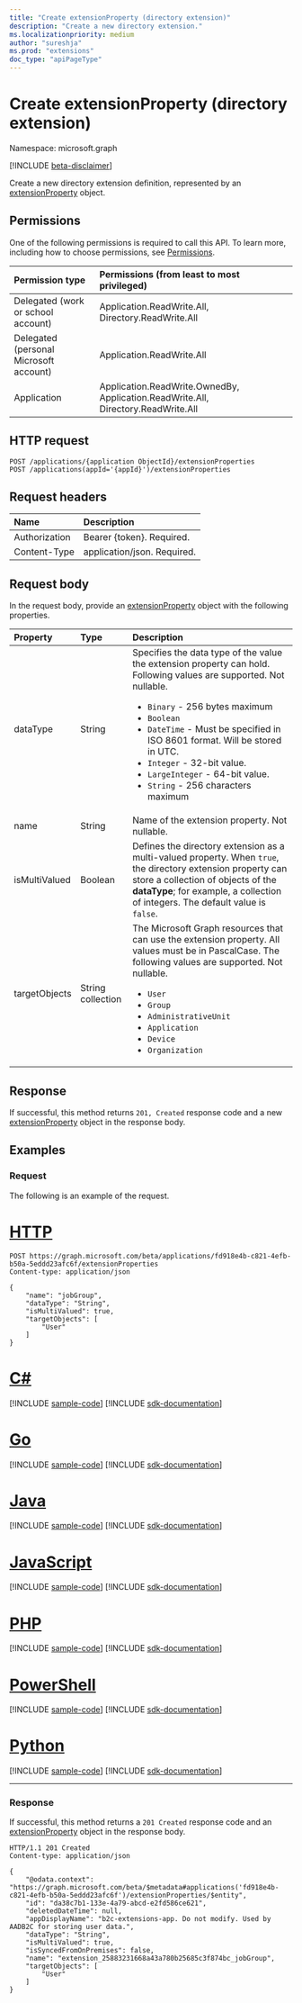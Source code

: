 ```yaml
---
title: "Create extensionProperty (directory extension)"
description: "Create a new directory extension."
ms.localizationpriority: medium
author: "sureshja"
ms.prod: "extensions"
doc_type: "apiPageType"
---
```


# Create extensionProperty (directory extension)

Namespace: microsoft.graph

[!INCLUDE [beta-disclaimer](../../includes/beta-disclaimer.md)]

Create a new directory extension definition, represented by an [extensionProperty](../resources/extensionproperty.md) object.

## Permissions

One of the following permissions is required to call this API. To learn more, including how to choose permissions, see [Permissions](/graph/permissions-reference).

|Permission type      | Permissions (from least to most privileged)              |
|:--------------------|:---------------------------------------------------------|
|Delegated (work or school account) | Application.ReadWrite.All, Directory.ReadWrite.All    |
|Delegated (personal Microsoft account) | Application.ReadWrite.All    |
|Application | Application.ReadWrite.OwnedBy, Application.ReadWrite.All, Directory.ReadWrite.All |

## HTTP request

<!-- { "blockType": "ignored" } -->

```http
POST /applications/{application ObjectId}/extensionProperties
POST /applications(appId='{appId}')/extensionProperties
```

## Request headers
| Name       | Description|
|:-----------|:----------|
| Authorization  | Bearer {token}. Required.  |
| Content-Type | application/json. Required. |

## Request body

In the request body, provide an [extensionProperty](../resources/extensionproperty.md) object with the following properties.


| Property     | Type        | Description |
|:-------------|:------------|:------------|
|dataType|String| Specifies the data type of the value the extension property can hold. Following values are supported. Not nullable. <ul><li>`Binary` - 256 bytes maximum</li><li>`Boolean`</li><li>`DateTime` - Must be specified in ISO 8601 format. Will be stored in UTC.</li><li>`Integer` - 32-bit value.</li><li>`LargeInteger` - 64-bit value.</li><li>`String` - 256 characters maximum</li></ul>|
|name|String| Name of the extension property. Not nullable. |
|isMultiValued|Boolean| Defines the directory extension as a multi-valued property. When `true`, the directory extension property can store a collection of objects of the **dataType**; for example, a collection of integers. The default value is `false`.|
|targetObjects|String collection| The Microsoft Graph resources that can use the extension property. All values must be in PascalCase. The following values are supported. Not nullable. <ul><li>`User`</li><li>`Group`</li><li>`AdministrativeUnit`</li><li>`Application`</li><li>`Device`</li><li>`Organization`</li></ul>|


## Response

If successful, this method returns `201, Created` response code and a new [extensionProperty](../resources/extensionproperty.md) object in the response body.

## Examples

### Request

The following is an example of the request.

# [HTTP](#tab/http)
<!-- {
  "blockType": "request",
  "name": "create_extensionproperty_from_application"
}-->

```http
POST https://graph.microsoft.com/beta/applications/fd918e4b-c821-4efb-b50a-5eddd23afc6f/extensionProperties
Content-type: application/json

{
    "name": "jobGroup",
    "dataType": "String",
    "isMultiValued": true,
    "targetObjects": [
        "User"
    ]
}
```

# [C#](#tab/csharp)
[!INCLUDE [sample-code](../includes/snippets/csharp/create-extensionproperty-from-application-csharp-snippets.md)]
[!INCLUDE [sdk-documentation](../includes/snippets/snippets-sdk-documentation-link.md)]

# [Go](#tab/go)
[!INCLUDE [sample-code](../includes/snippets/go/create-extensionproperty-from-application-go-snippets.md)]
[!INCLUDE [sdk-documentation](../includes/snippets/snippets-sdk-documentation-link.md)]

# [Java](#tab/java)
[!INCLUDE [sample-code](../includes/snippets/java/create-extensionproperty-from-application-java-snippets.md)]
[!INCLUDE [sdk-documentation](../includes/snippets/snippets-sdk-documentation-link.md)]

# [JavaScript](#tab/javascript)
[!INCLUDE [sample-code](../includes/snippets/javascript/create-extensionproperty-from-application-javascript-snippets.md)]
[!INCLUDE [sdk-documentation](../includes/snippets/snippets-sdk-documentation-link.md)]

# [PHP](#tab/php)
[!INCLUDE [sample-code](../includes/snippets/php/create-extensionproperty-from-application-php-snippets.md)]
[!INCLUDE [sdk-documentation](../includes/snippets/snippets-sdk-documentation-link.md)]

# [PowerShell](#tab/powershell)
[!INCLUDE [sample-code](../includes/snippets/powershell/create-extensionproperty-from-application-powershell-snippets.md)]
[!INCLUDE [sdk-documentation](../includes/snippets/snippets-sdk-documentation-link.md)]

# [Python](#tab/python)
[!INCLUDE [sample-code](../includes/snippets/python/create-extensionproperty-from-application-python-snippets.md)]
[!INCLUDE [sdk-documentation](../includes/snippets/snippets-sdk-documentation-link.md)]

---

### Response

If successful, this method returns a `201 Created` response code and an [extensionProperty](../resources/extensionProperty.md) object in the response body.

<!-- {
  "blockType": "response",
  "truncated": true,
  "@odata.type": "microsoft.graph.extensionProperty"
} -->

```http
HTTP/1.1 201 Created
Content-type: application/json

{
    "@odata.context": "https://graph.microsoft.com/beta/$metadata#applications('fd918e4b-c821-4efb-b50a-5eddd23afc6f')/extensionProperties/$entity",
    "id": "da38c7b1-133e-4a79-abcd-e2fd586ce621",
    "deletedDateTime": null,
    "appDisplayName": "b2c-extensions-app. Do not modify. Used by AADB2C for storing user data.",
    "dataType": "String",
    "isMultiValued": true, 
    "isSyncedFromOnPremises": false,
    "name": "extension_25883231668a43a780b25685c3f874bc_jobGroup",
    "targetObjects": [
        "User"
    ]
}
```

<!-- uuid: 16cd6b66-4b1a-43a1-adaf-3a886856ed98
2019-02-04 14:57:30 UTC -->
<!-- {
  "type": "#page.annotation",
  "description": "Create extensionProperty",
  "keywords": "",
  "section": "documentation",
  "tocPath": ""
}-->




